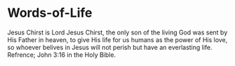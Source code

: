 # Words-of-Life
Jesus Chirst is Lord
Jesus Chirst, the only son of the living God was sent by His Father in heaven, to give His life for us humans as the power of His love, so whoever belives in Jesus will not perish but have an everlasting life. Refrence; John 3:16 in the Holy Bible.
